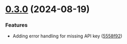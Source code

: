 # [0.3.0](https://github.com/smacktoid/clydetools/compare/v0.2.0...v0.3.0) (2024-08-19)


### Features

* Adding error handling for missing API key ([5558f92](https://github.com/smacktoid/clydetools/commit/5558f92264eec2f44020285758d0cf76fcd3f61a))
